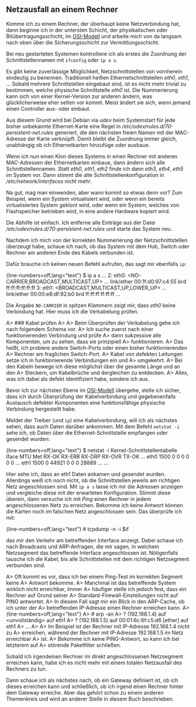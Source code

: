 
## Netzausfall an einem Rechner

Komme ich zu einem Rechner, der überhaupt keine Netzverbindung hat, dann
beginne ich in der untersten Schicht, der physikalischen oder
Bitübertragungsschicht, im [OSI-Modell](#sec-osi-modell) und arbeite mich von
da langsam nach oben über die Sicherungsschicht zur Vermittlungsschicht.

Bei neu gestarteten Systemen kontrolliere ich als erstes die
Zuordnung der Schnittstellennamen mit `ifconfig` oder `ip a s`.

Es gibt keine zuverlässige Möglichkeit,
Netzschnittstellen von vornherein eindeutig zu benennen.
Traditionell heißen Ethernetschnittstellen *eth0*, *eth1*, ...
Sobald mehrere Schnittstellen eingebaut sind, ist es nicht mehr trivial zu
bestimmen, welche physische Schnittstelle *eth0* ist.
Die Nummerierung kann sich von einer Kernel-Version zur anderen ändern, was
glücklicherweise eher selten vor kommt.
Meist ändert sie sich, wenn jemand einen Controller aus- oder einbaut.

Aus diesem Grund wird bei Debian via *udev* beim Systemstart für
jede bisher unbekannte Ethernet-Karte eine Regel in
*/etc/udev/rules.d/70-persistent-net.rules* generiert, die den nächsten
freien Namen mit der MAC-Adresse der Karte verknüpft.
Damit bleibt die Zuordnung immer gleich, unabhängig ob ich Ethernetkarten
hinzufüge oder ausbaue.

Wenn ich nun einen Klon dieses Systems in einen Rechner mit anderen
MAC-Adressen der Ethernetkarten einbaue, dann ändern sich alle
Schnittstellennamen.
Statt *eth0*, *eth1*, *eth2* finde ich dann *eth3*, *eth4*, *eth5* im System
vor.
Dann stimmt die alte Schnittstellenkonfiguration in
*/etc/network/interfaces* nicht mehr.

Na gut, mag man einwenden, aber wann kommt so etwas denn vor?
Zum Beispiel, wenn ein System virtualisiert wird, oder wenn ein bereits
virtualisiertes System geklont wird, oder wenn ein System, welches von
Flashspeicher betrieben wird, in eine andere Hardware kopiert wird.

Die Abhilfe ist einfach.
Ich entferne alle Einträge aus der Datei
*/etc/udev/rules.d/70-persistent-net.rules* und starte das System neu.

Nachdem ich mich von der korrekten Nummerierung der Netzschnittstellen
überzeugt habe, schaue ich nach, ob das System mit dem Hub, Switch oder
Rechner am anderen Ende des Kabels verbunden ist.

Dafür brauche ich keinen neuen Befehl aufrufen, das sagt mir ebenfalls `ip`:

{line-numbers=off,lang="text"}
    $ ip a s
    ...
    2: eth0: <NO-CARRIER,BROADCAST,MULTICAST,UP> ...
        link/ether 00:1f:d0:97:c4:55 brd ff:ff:ff:ff:ff:ff
    3: eth1: <BROADCAST,MULTICAST,UP,LOWER_UP> ...
        link/ether 00:00:e8:df:92:b0 brd ff:ff:ff:ff:ff:ff
        ...

Die Angabe `NO-CARRIER` in spitzen Klammern zeigt mir, dass *eth0* keine
Verbindung hat.
Hier muss ich die Verkabelung prüfen.

A> ### Kabel prüfen
A> 
A> Beim Überprüfen der Verkabelung gehe ich nach folgendem Schema vor.
A> Ich suche zuerst nach einer funktionierenden Verbindung und prüfe
A> dann sukzessive alle Komponenten, um zu sehen, dass sie prinzipiell
A> funktionieren.
A> Das heißt, ich probiere andere Switch-Ports oder einen bisher funktionierenden
A> Rechner am fraglichen Switch-Port.
A> Kabel von defekten Leitungen setze ich in funktionierende Verbindungen ein und
A> umgekehrt.
A> Bei den Kabeln bewege ich diese möglichst über die gesamte Länge und an den
A> Steckern, um Kabelbrüche und dergleichen zu entdecken.
A> Alles, was ich dabei als defekt identifiziert habe, sondere ich aus.

Bevor ich zur nächsten Ebene im [OSI-Modell](#sec-osi-modell) übergehe, stelle
ich sicher, dass ich durch Überprüfung der Kabelverbindung und gegebenenfalls
Austausch defekter Komponenten eine funktionsfähige physische Verbindung
hergestellt habe.

Meldet der Treiber (und `ip`) eine Kabelverbindung, will ich als nächstes
sehen, dass auch Daten darüber ankommen.
Mit dem Befehl `netstat -i` sehe ich, ob Daten über die
Ethernet-Schnittstelle empfangen oder gesendet wurden:

{line-numbers=off,lang="text"}
    $ netstat -i
    Kernel-Schnittstellentabelle
    Iface  MTU Met RX-OK RX-ERR RX-DRP RX-OVR TX-OK ...
    eth0  1500 0       0      0      0 0          0 ...
    eth1  1500 0   44921      0      0 0      28889 ...
    ...

Hier sehe ich, dass an eth1 Daten ankamen und gesendet wurden.
Allerdings weiß ich noch nicht, ob die Schnittstellen jeweils am
richtigen Netz angeschlossen sind.
Mit `ip a s` lasse ich mir die Adressen anzeigen und vergleiche diese mit der
erwarteten Konfiguration.
Stimmt diese überein, dann versuche ich mit *Ping* einen Rechner in jedem
angeschlossenen Netz zu erreichen.
Bekomme ich keine Antwort können die Karten noch im falschen Netz
angeschlossen sein.
Das überprüfe ich mit:

{line-numbers=off,lang="text"}
    # tcpdump -n -i $if

das mir den Verkehr am betreffenden Interface anzeigt.
Dabei schaue ich nach Broadcasts und ARP-Anfragen, die mir sagen, in welchem
Netzsegment das betreffende Interface angeschlossen ist.
Nötigenfalls tausche ich die Kabel, bis alle Schnittstellen mit dem richtigen
Netzsegment verbunden sind.

A> Oft kommt es vor, dass ich bei einem Ping-Test im korrekten Segment keine
A> Antwort bekomme.
A> Manchmal ist das betreffende System wirklich nicht erreichbar, immer
A> häufiger stelle ich jedoch fest, dass ein Rechner auf Grund seiner
A> Standard-Firewall-Einstellungen nicht auf PING antwortet.
A> In diesem Fall sagt mir ein Blick in den ARP-Cache, ob ich unter der
A> betreffenden IP-Adresse einen Rechner erreichen kann.
A> 
{line-numbers=off,lang="text"}
A>     # arp -an
A>     ? (192.168.1.4) auf <unvollständig> auf eth1
A>     ? (192.168.1.5) auf 00:01:6c:6f:c5:d6 [ether] auf eth1
A>     ...
A> 
A> Im Beispiel ist der Rechner mit IP-Adresse 192.168.1.4 nicht zu
A> erreichen, während der Rechner mit IP-Adresse 192.168.1.5 im Netz erreichbar
A> ist.
A> Bekomme ich keine PING-Antwort, so kann ich bei letzterem auf
A> störende Paketfilter schließen.

Sobald ich irgendeinen Rechner im direkt angeschlossenen Netzsegment erreichen
kann, habe ich es nicht mehr mit einem totalen Netzausfall des Rechners zu tun.

Dann schaue ich als nächstes nach, ob ein Gateway definiert ist, ob ich
dieses erreichen kann und schließlich, ob ich irgend einen Rechner hinter dem
Gateway erreiche.
Aber das gehört schon zu einem anderen Themenkreis und wird an anderer Stelle
in diesem Buch beschrieben.
